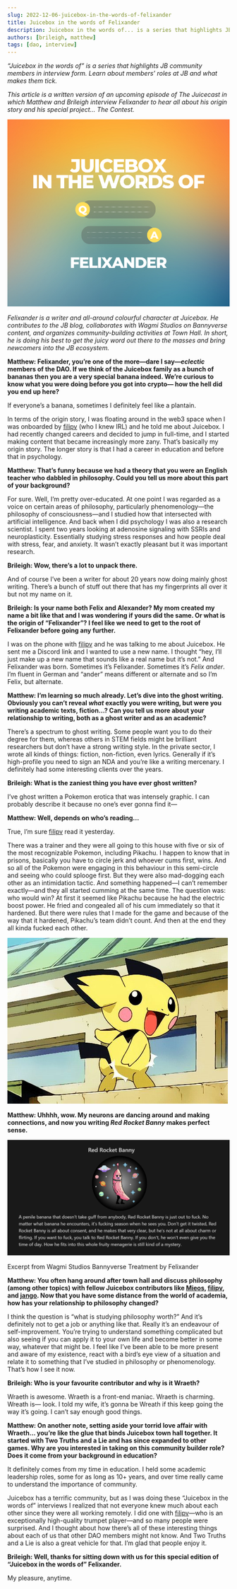 ```yaml
---
slug: 2022-12-06-juicebox-in-the-words-of-felixander
title: Juicebox in the words of Felixander
description: Juicebox in the words of... is a series that highlights JB community members in interview form. Learn about members’ roles at JB and what makes them tick.
authors: [brileigh, matthew]
tags: [dao, interview]
---
```


*“Juicebox in the words of” is a series that highlights JB community members in interview form. Learn about members’ roles at JB and what makes them tick.*

*This article is a written version of an upcoming episode of The Juicecast in which Matthew and Brileigh interview Felixander to hear all about his origin story and his special project… The Contest.*

![juicebox in the words of](jbcover.png)

*Felixander is a writer and all-around colourful character at Juicebox. He contributes to the JB blog, collaborates with Wagmi Studios on Bannyverse content, and organizes community-building activities at Town Hall. In short, he is doing his best to get the juicy word out there to the masses and bring newcomers into the JB ecosystem.*

**Matthew: Felixander, you’re one of the more—dare I say—*eclectic* members of the DAO. If we think of the Juicebox family as a bunch of bananas then you are a very special banana indeed. We’re curious to know what you were doing before you got into crypto— how the hell did you end up here?**

If everyone’s a banana, sometimes I definitely feel like a plantain. 

In terms of the origin story, I was floating around in the web3 space when I was onboarded by [filipv](https://twitter.com/filipvvvvvv/) (who I knew IRL) and he told me about Juicebox. I had recently changed careers and decided to jump in full-time, and I started making content that became increasingly more zany. That’s basically my origin story. The longer story is that I had a career in education and before that in psychology.

**Matthew: That’s funny because we had a theory that you were an English teacher who dabbled in philosophy. Could you tell us more about this part of your background?**

For sure. Well, I’m pretty over-educated. At one point I was regarded as a voice on certain areas of philosophy, particularly phenomenology—the philosophy of consciousness—and I studied how that intersected with artificial intelligence. And back when I did psychology I was also a research scientist. I spent two years looking at adenosine signaling with SSRIs and neuroplasticity. Essentially studying stress responses and how people deal with stress, fear, and anxiety. It wasn’t exactly pleasant but it was important research.

**Brileigh: Wow, there’s a lot to unpack there.** 

And of course I’ve been a writer for about 20 years now doing mainly ghost writing. There’s a bunch of stuff out there that has my fingerprints all over it but not my name on it.

**Brileigh: Is your name both Felix and Alexander? My mom created my name a bit like that and I was wondering if yours did the same. Or what is the origin of “Felixander”? I feel like we need to get to the root of Felixander before going any further.**

I was on the phone with [filipv](https://twitter.com/filipvvvvvv/) and he was talking to me about Juicebox. He sent me a Discord link and I wanted to use a new name. I thought “hey, I’ll just make up a new name that sounds like a real name but it’s not.” And Felixander was born. Sometimes it’s Felixander. Sometimes it’s *Felix ander*. I’m fluent in German and “ander” means different or alternate and so I’m Felix, but alternate. 

**Matthew: I’m learning so much already. Let’s dive into the ghost writing. Obviously you can’t reveal *what* exactly you were writing, but were you writing academic texts, fiction…? Can you tell us more about your relationship to writing, both as a ghost writer and as an academic?**

There’s a spectrum to ghost writing. Some people want you to do their degree for them, whereas others in STEM fields might be brilliant researchers but don’t have a strong writing style. In the private sector, I wrote all kinds of things: fiction, non-fiction, even lyrics. Generally if it’s high-profile you need to sign an NDA and you’re like a writing mercenary. I definitely had some interesting clients over the years. 

**Brileigh: What is the zaniest thing you have ever ghost written?**

I’ve ghost written a Pokemon erotica that was intensely graphic. I can probably describe it because no one’s ever gonna find it—

**Matthew: Well, depends on who’s reading...**

True, I’m sure [filipv](https://twitter.com/filipvvvvvv/) read it yesterday.

There was a trainer and they were all going to this house with five or six of the most recognizable Pokemon, including Pikachu. I happen to know that in prisons, basically you have to circle jerk and whoever cums first, wins. And so all of the Pokemon were engaging in this behaviour in this semi-circle and seeing who could splooge first. But they were also mad-dogging each other as an intimidation tactic. And something happened—I can’t remember exactly—and they all started cumming at the same time. The question was: who would win? At first it seemed like Pikachu because he had the electric boost power. He fried and congealed all of his cum immediately so that it hardened. But there were rules that I made for the game and because of the way that it hardened, Pikachu’s team didn’t count. And then at the end they all kinda fucked each other. 

![Pokemon butt slap](pokemonbuttslap.jpg)

**Matthew: Uhhhh, wow. My neurons are dancing around and making connections, and now you writing *Red Rocket Banny* makes perfect sense.** 

![Excerpt from Wagmi Studios Bannyverse Treatment by Felixander](red-rocket-banny.png)

<p class="subtitle">Excerpt from Wagmi Studios Bannyverse Treatment by Felixander</p>

**Matthew: You often hang around after town hall and discuss philosophy (among other topics) with fellow Juicebox contributors like [Mieos](https://twitter.com/Mieos_ETH), [filipv](https://twitter.com/filipvvvvvv/), and [jango](https://twitter.com/me_jango). Now that you have some distance from the world of academia, how has your relationship to philosophy changed?**

I think the question is “what is studying philosophy worth?” And it’s definitely not to get a job or anything like that. Really it’s an endeavour of self-improvement. You’re trying to understand something complicated but also seeing if you can apply it to your own life and become better in some way, whatever that might be. I feel like I’ve been able to be more present and aware of my existence, react with a bird’s eye view of a situation and relate it to something that I’ve studied in philosophy or phenomenology. That’s how I see it now.

**Brileigh: Who is your favourite contributor and why is it Wraeth?**

Wraeth is awesome. Wraeth is a front-end maniac. Wraeth is charming. Wreath is— look. I told my wife, it’s gonna be Wreath if this keep going the way it’s going. I can’t say enough good things. 

**Matthew: On another note, setting aside your torrid love affair with Wraeth… you’re like the glue that binds Juicebox town hall together. It started with Two Truths and a Lie and has since expanded to other games. Why are you interested in taking on this community builder role? Does it come from your background in education?**

It definitely comes from my time in education. I held some academic leadership roles, some for as long as 10+ years, and over time really came to understand the importance of community. 

Juicebox has a terrific community, but as I was doing these “Juicebox in the words of” interviews I realized that not everyone knew much about each other since they were all working remotely. I did one with [filipv](https://twitter.com/filipvvvvvv/)—who is an exceptionally high-quality trumpet player—and so many people were surprised. And I thought about how there’s all of these interesting things about each of us that other DAO members might not know. And Two Truths and a Lie is also a great vehicle for that. I’m glad that people enjoy it.  

**Brileigh: Well, thanks for sitting down with us for this special edition of “Juicebox in the words of” Felixander.**

My pleasure, anytime.